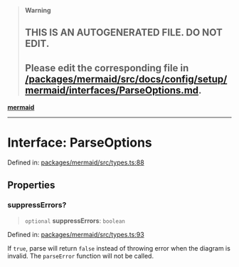 > **Warning**
>
> ## THIS IS AN AUTOGENERATED FILE. DO NOT EDIT.
>
> ## Please edit the corresponding file in [/packages/mermaid/src/docs/config/setup/mermaid/interfaces/ParseOptions.md](../../../../../packages/mermaid/src/docs/config/setup/mermaid/interfaces/ParseOptions.md).

[**mermaid**](../../README.md)

---

# Interface: ParseOptions

Defined in: [packages/mermaid/src/types.ts:88](https://github.com/mermaid-js/mermaid/blob/master/packages/mermaid/src/types.ts#L88)

## Properties

### suppressErrors?

> `optional` **suppressErrors**: `boolean`

Defined in: [packages/mermaid/src/types.ts:93](https://github.com/mermaid-js/mermaid/blob/master/packages/mermaid/src/types.ts#L93)

If `true`, parse will return `false` instead of throwing error when the diagram is invalid.
The `parseError` function will not be called.
